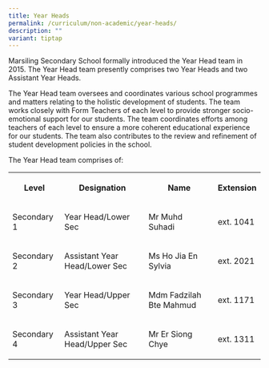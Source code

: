 ```yaml
---
title: Year Heads
permalink: /curriculum/non-academic/year-heads/
description: ""
variant: tiptap
---
```

<p>Marsiling Secondary School formally introduced the Year Head team in 2015.
The Year Head team presently comprises two Year Heads and two Assistant
Year Heads.</p>
<p>The Year Head team oversees and coordinates various school programmes
and matters relating to the holistic development of students. The team
works closely with Form Teachers of each level to provide stronger socio-emotional
support for our students. The team coordinates efforts among teachers of
each level to ensure a more coherent educational experience for our students.
The team also contributes to the review and refinement of student development
policies in the school.</p>
<p>The Year Head team comprises of:</p>
<table style="minWidth: 100px">
<colgroup>
<col>
<col>
<col>
<col>
</colgroup>
<tbody>
<tr>
<th rowspan="1" colspan="1">
<p>Level</p>
</th>
<th rowspan="1" colspan="1">
<p>Designation</p>
</th>
<th rowspan="1" colspan="1">
<p>Name</p>
</th>
<th rowspan="1" colspan="1">
<p>Extension</p>
</th>
</tr>
<tr>
<td rowspan="1" colspan="1">
<p>Secondary 1</p>
</td>
<td rowspan="1" colspan="1">
<p>Year Head/Lower Sec</p>
</td>
<td rowspan="1" colspan="1">
<p>Mr Muhd Suhadi</p>
</td>
<td rowspan="1" colspan="1">
<p>ext. 1041</p>
</td>
</tr>
<tr>
<td rowspan="1" colspan="1">
<p>Secondary 2</p>
</td>
<td rowspan="1" colspan="1">
<p>Assistant Year Head/Lower Sec</p>
</td>
<td rowspan="1" colspan="1">
<p>Ms Ho Jia En Sylvia</p>
</td>
<td rowspan="1" colspan="1">
<p>ext. 2021</p>
</td>
</tr>
<tr>
<td rowspan="1" colspan="1">
<p>Secondary 3</p>
</td>
<td rowspan="1" colspan="1">
<p>Year Head/Upper Sec</p>
</td>
<td rowspan="1" colspan="1">
<p>Mdm Fadzilah Bte Mahmud</p>
</td>
<td rowspan="1" colspan="1">
<p>ext. 1171</p>
</td>
</tr>
<tr>
<td rowspan="1" colspan="1">
<p>Secondary 4</p>
</td>
<td rowspan="1" colspan="1">
<p>Assistant Year Head/Upper Sec</p>
</td>
<td rowspan="1" colspan="1">
<p>Mr Er Siong Chye</p>
</td>
<td rowspan="1" colspan="1">
<p>ext. 1311</p>
</td>
</tr>
</tbody>
</table>
<p></p>